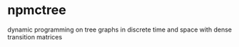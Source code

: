 npmctree
========

dynamic programming on tree graphs in discrete time and space with dense transition matrices
